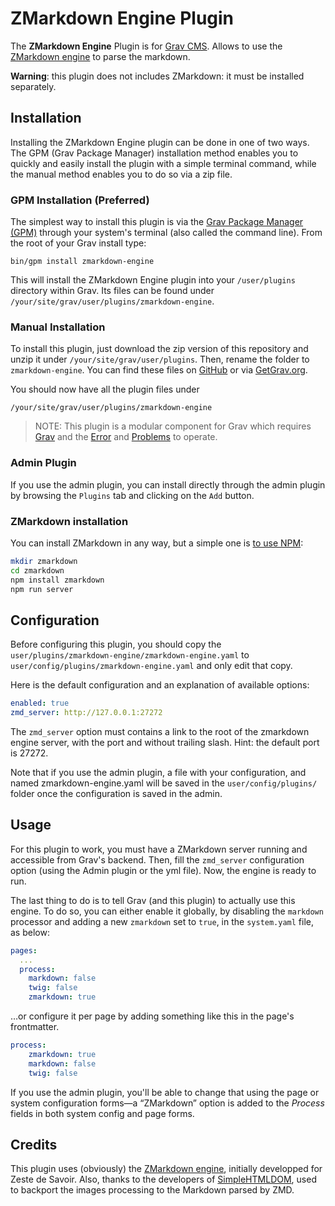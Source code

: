 # ZMarkdown Engine Plugin

The **ZMarkdown Engine** Plugin is for [Grav CMS](http://github.com/getgrav/grav). Allows to use the [ZMarkdown engine](https://github.com/zestedesavoir/zmarkdown) to parse the markdown.

**Warning**: this plugin does not includes ZMarkdown: it must be installed separately.

## Installation

Installing the ZMarkdown Engine plugin can be done in one of two ways. The GPM (Grav Package Manager) installation method enables you to quickly and easily install the plugin with a simple terminal command, while the manual method enables you to do so via a zip file.

### GPM Installation (Preferred)

The simplest way to install this plugin is via the [Grav Package Manager (GPM)](http://learn.getgrav.org/advanced/grav-gpm) through your system's terminal (also called the command line).  From the root of your Grav install type:

    bin/gpm install zmarkdown-engine

This will install the ZMarkdown Engine plugin into your `/user/plugins` directory within Grav. Its files can be found under `/your/site/grav/user/plugins/zmarkdown-engine`.

### Manual Installation

To install this plugin, just download the zip version of this repository and unzip it under `/your/site/grav/user/plugins`. Then, rename the folder to `zmarkdown-engine`. You can find these files on [GitHub](https://github.com/Nebulius/grav-plugin-zmarkdown-engine) or via [GetGrav.org](http://getgrav.org/downloads/plugins#extras).

You should now have all the plugin files under

    /your/site/grav/user/plugins/zmarkdown-engine
	
> NOTE: This plugin is a modular component for Grav which requires [Grav](http://github.com/getgrav/grav) and the [Error](https://github.com/getgrav/grav-plugin-error) and [Problems](https://github.com/getgrav/grav-plugin-problems) to operate.

### Admin Plugin

If you use the admin plugin, you can install directly through the admin plugin by browsing the `Plugins` tab and clicking on the `Add` button.

### ZMarkdown installation

You can install ZMarkdown in any way, but a simple one is [to use NPM](https://www.npmjs.com/package/zmarkdown):

```bash
mkdir zmarkdown
cd zmarkdown
npm install zmarkdown
npm run server
```

## Configuration

Before configuring this plugin, you should copy the `user/plugins/zmarkdown-engine/zmarkdown-engine.yaml` to `user/config/plugins/zmarkdown-engine.yaml` and only edit that copy.

Here is the default configuration and an explanation of available options:

```yaml
enabled: true
zmd_server: http://127.0.0.1:27272
```

The `zmd_server` option must contains a link to the root of the zmarkdown engine server, with the port and without trailing slash. Hint: the default port is 27272.

Note that if you use the admin plugin, a file with your configuration, and named zmarkdown-engine.yaml will be saved in the `user/config/plugins/` folder once the configuration is saved in the admin.

## Usage

For this plugin to work, you must have a ZMarkdown server running and accessible from Grav's backend. Then, fill the `zmd_server` configuration option (using the Admin plugin or the yml file). Now, the engine is ready to run.

The last thing to do is to tell Grav (and this plugin) to actually use this engine. To do so, you can either enable it globally, by disabling the `markdown` processor and adding a new `zmarkdown` set to `true`, in the `system.yaml` file, as below:

```yaml
pages:
  ...
  process:
    markdown: false
    twig: false
    zmarkdown: true
```

…or configure it per page by adding something like this in the page's frontmatter.

```yaml
process:
    zmarkdown: true
    markdown: false
    twig: false
```

If you use the admin plugin, you'll be able to change that using the page or system configuration forms—a “ZMarkdown” option is added to the _Process_ fields in both system config and page forms.

## Credits

This plugin uses (obviously) the [ZMarkdown engine](https://github.com/zestedesavoir/zmarkdown), initially developped for Zeste de Savoir. Also, thanks to the developers of [SimpleHTMLDOM](http://simplehtmldom.sourceforge.net/), used to backport the images processing to the Markdown parsed by ZMD.

